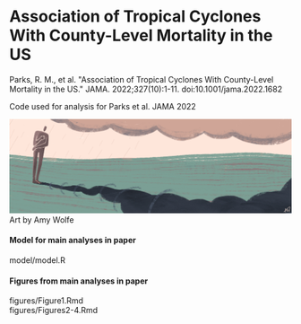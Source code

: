 # Association of Tropical Cyclones With County-Level Mortality in the US

Parks, R. M., et al. "Association of Tropical Cyclones With County-Level Mortality in the US." JAMA. 2022;327(10):1-11. doi:10.1001/jama.2022.1682

Code used for analysis for Parks et al. JAMA 2022

![image](https://github.com/rmp15/tropical_cyclones_mortality_jama/blob/main/banner/banner.jpg)
Art by Amy Wolfe

#### Model for main analyses in paper
model/model.R

#### Figures from main analyses in paper
figures/Figure1.Rmd\
figures/Figures2-4.Rmd